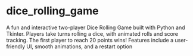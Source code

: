 # dice_rolling_game
A fun and interactive two-player Dice Rolling Game built with Python and Tkinter. Players take turns rolling a dice, with animated rolls and score tracking. The first player to reach 20 points wins! Features include a user-friendly UI, smooth animations, and a restart option
